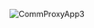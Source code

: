 ![CommProxyApp3](https://user-images.githubusercontent.com/25211514/71797414-00459880-301c-11ea-8389-7e58d899f9b9.png)
